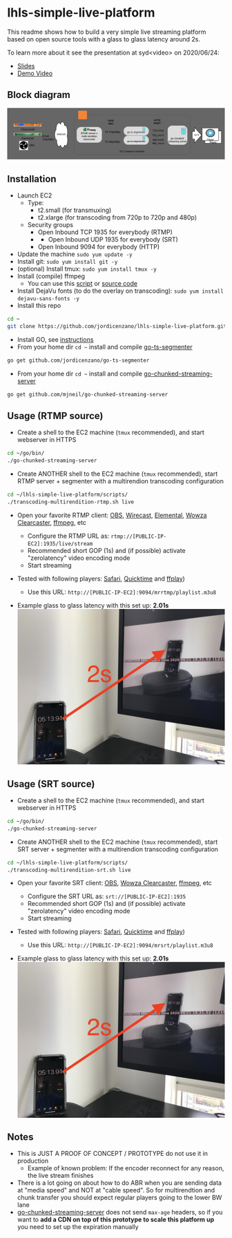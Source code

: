 # lhls-simple-live-platform
This readme shows how to build a very simple live streaming platform based on open source tools with a glass to glass latency around 2s.

To learn more about it see the presentation at syd\<video\> on 2020/06/24:
- [Slides](https://slides.com/jordicenzano/deck-973aed)
- [Demo Video](https://youtu.be/rTaL-9XL03g)

## Block diagram
![Block diagram](./pics/bd-full-no-cdn-gray.png)

## Installation
- Launch EC2
    - Type: 
        - t2.small (for transmuxing)
        - t2.xlarge (for transcoding from 720p to 720p and 480p)
    - Security groups
        - Open Inbound TCP 1935 for everybody (RTMP)
        - - Open Inbound UDP 1935 for everybody (SRT)
        - Open Inbound 9094 for everybody (HTTP)
- Update the machine `sudo yum update -y`
- Install git: `sudo yum install git -y`
- (optional) Install tmux: `sudo yum install tmux -y`
- Install (compile) ffmpeg
    - You can use this [script](https://github.com/jordicenzano/ffmpeg-compile-centos-amazon-linux) or [source code](https://trac.ffmpeg.org/wiki/CompilationGuide)
- Install DejaVu fonts (to do the overlay on transcoding): `sudo yum install dejavu-sans-fonts -y`
- Install this repo
```bash
cd ~
git clone https://github.com/jordicenzano/lhls-simple-live-platform.git
```
- Install GO, see [instructions](https://golang.org/doc/install)
- From your home dir `cd ~` install and compile [go-ts-segmenter](https://github.com/jordicenzano/go-ts-segmenter)
```bash
go get github.com/jordicenzano/go-ts-segmenter
```
- From your home dir `cd ~` install and compile [go-chunked-streaming-server](https://github.com/mjneil/go-chunked-streaming-server)
```bash
go get github.com/mjneil/go-chunked-streaming-server
```

## Usage (RTMP source)
- Create a shell to the EC2 machine (`tmux` recommended), and start webserver in HTTPS
```bash
cd ~/go/bin/
./go-chunked-streaming-server
```
- Create ANOTHER shell to the EC2 machine (`tmux` recommended), start RTMP server + segmenter with a multirendion transcoding configuration
```bash
cd ~/lhls-simple-live-platform/scripts/
./transcoding-multirendition-rtmp.sh live
```
- Open your favorite RTMP client: [OBS](https://obsproject.com/), [Wirecast](https://www.telestream.net/wirecast/overview.htm), [Elemental](https://aws.amazon.com/elemental-live/), [Wowza Clearcaster](https://www.wowza.com/products/clearcaster), [ffmpeg](https://ffmpeg.org/), etc
    - Configure the RTMP URL as: `rtmp://[PUBLIC-IP-EC2]:1935/live/stream`
    - Recommended short GOP (1s) and (if possible) activate "zerolatency" video encoding mode
    - Start streaming
- Tested with following players: [Safari](https://www.apple.com/safari/), [Quicktime](https://support.apple.com/en-us/HT201066) and [ffplay](https://ffmpeg.org/ffplay.html))
    - Use this URL: `http://[PUBLIC-IP-EC2]:9094/mrrtmp/playlist.m3u8`
        
- Example glass to glass latency with this set up: **2.01s**
![Glass to glass latency](./pics/lat-lhls.jpeg)

## Usage (SRT source)
- Create a shell to the EC2 machine (`tmux` recommended), and start webserver in HTTPS
```bash
cd ~/go/bin/
./go-chunked-streaming-server
```
- Create ANOTHER shell to the EC2 machine (`tmux` recommended), start SRT server + segmenter with a multirendion transcoding configuration
```bash
cd ~/lhls-simple-live-platform/scripts/
./transcoding-multirendition-srt.sh live
```
- Open your favorite SRT client: [OBS](https://obsproject.com/), [Wowza Clearcaster](https://www.wowza.com/products/clearcaster), [ffmpeg](https://ffmpeg.org/), etc
    - Configure the SRT URL as: `srt://[PUBLIC-IP-EC2]:1935`
    - Recommended short GOP (1s) and (if possible) activate "zerolatency" video encoding mode
    - Start streaming
- Tested with following players: [Safari](https://www.apple.com/safari/), [Quicktime](https://support.apple.com/en-us/HT201066) and [ffplay](https://ffmpeg.org/ffplay.html))
    - Use this URL: `http://[PUBLIC-IP-EC2]:9094/mrsrt/playlist.m3u8`
        
- Example glass to glass latency with this set up: **2.01s**
![Glass to glass latency](./pics/lat-lhls.jpeg)

## Notes
- This is JUST A PROOF OF CONCEPT / PROTOTYPE do not use it in production
    - Example of known problem: If the encoder reconnect for any reason, the live stream finishes
- There is a lot going on about how to do ABR when you are sending data at "media speed" and NOT at "cable speed". So for multirendtion and chunk transfer you should expect regular players going to the lower BW lane
- [go-chunked-streaming-server](https://github.com/mjneil/go-chunked-streaming-server) does not send `max-age` headers, so if you want to **add a CDN on top of this prototype to scale this platform up** you need to set up the expiration manually
